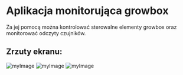 Aplikacja monitorująca growbox
========================
Za jej pomocą można kontrolować sterowalne elementy growbox oraz monitorować odczyty czujników.

Zrzuty ekranu:
------------------------
![myImage](https://cdn.discordapp.com/attachments/671265885092184097/927537552934703174/Screenshot_2022-01-03-13-16-56-046_com.example.pogbox.jpg)
![myImage](https://cdn.discordapp.com/attachments/671265885092184097/927537756337475614/Screenshot_2022-01-03-13-17-07-426_com.example.pogbox.jpg)
![myImage](https://cdn.discordapp.com/attachments/671265885092184097/927537831553957939/Screenshot_2022-01-03-13-17-21-436_com.example.pogbox.jpg)
